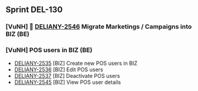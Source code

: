 ## Sprint DEL-130

### [VuNH] 🚀 [DELIANY-2546](https://deliany.youtrack.cloud/issue/DELIANY-2546) Migrate Marketings / Campaigns into BIZ (BE)
### [VuNH] POS users in BIZ (BE)
- [DELIANY-2535](https://deliany.youtrack.cloud/issue/DELIANY-2535) [BIZ] Create new POS users in BIZ
- [DELIANY-2536](https://deliany.youtrack.cloud/issue/DELIANY-2536) [BIZ] Edit POS users
- [DELIANY-2537](https://deliany.youtrack.cloud/issue/DELIANY-2537) [BIZ] Deactivate POS users
- [DELIANY-2545](https://deliany.youtrack.cloud/issue/DELIANY-2545) [BIZ] View POS user details
